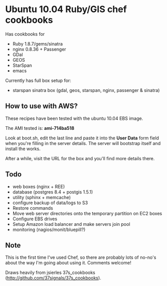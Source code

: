 Ubuntu 10.04 Ruby/GIS chef cookbooks
====================================

Has cookbooks for

* Ruby 1.8.7/gems/sinatra
* nginx 0.8.36 + Passenger
* GDal
* GEOS
* StarSpan
* emacs

Currently has full box setup for:

* starspan sinatra box (gdal, geos, starspan, nginx, passenger & sinatra)

How to use with AWS?
---------------------
These recipes have been tested with the ubuntu 10.04 EBS image. 

The AMI tested is: **ami-714ba518**

Look at boot.sh, edit the last line and paste it into the **User Data** form field when you're filling in the server details. The server will bootstrap itself and install the works.

After a while, visit the URL for the box and you'll find more details there.

Todo
-----

* web boxes (nginx + REE)
* database (postgres 8.4 + postgis 1.5.1)
* utility (sphinx + memcache)
* configure backup of data/logs to S3
* Restore commands
* Move web server directories onto the temporary partition on EC2 boxes
* Configure EBS drives
* Setup Amazon load balancer and make servers join pool
* monitoring (nagios/monit/bluepill?)

Note
-----
This is the first time I've used Chef, so there are probably lots of no-no's about the way I'm going about using it. Comments welcome!

Draws heavily from jsierles 37s_cookbooks (http://github.com/37signals/37s_cookbooks).